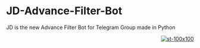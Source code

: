 # JD-Advance-Filter-Bot
JD is the new Advance Filter Bot for Telegram Group made in Python
<p align="right">
  <a href="https://www.t.me/thejdbot">
    <img src="https://i.ibb.co/bvvcpxF/Masterjd.png" alt="st-100x100" border="0">
  </a>
</p>
